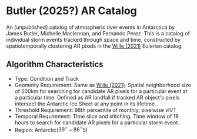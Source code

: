 # Butler (2025?) AR Catalog
An (unpublished) catalog of atmospheric river events in Antarctica by James Butler, Michelle Maclennan, and Fernando Perez. This is a catalog of individual storm events tracked through space and time, constructed by spatiotemporally clustering AR pixels in the [Wille (2021)](https://agupubs.onlinelibrary.wiley.com/doi/full/10.1029/2020JD033788) Eulerian catalog.

## Algorithm Characteristics
- Type: Condition and Track
- Geometry Requirement: Same as [Wille (2021)](https://agupubs.onlinelibrary.wiley.com/doi/full/10.1029/2020JD033788). Spatial neighborhood size of 500km for searching for candidate AR pixels for a particular event at a particular time. Defined as AR landfall if tracked AR object's pixels intersect the Antarctic Ice Sheet at any point in its lifetime.
- Threshold Requirement: 98th percentile of monthly, pixelwise vIVT
- Temporal Requirement: Time slice and stitching. Time window of 18 hours to search for candidate AR pixels for a particular storm event.
- Region: Antarctic($39^{\circ} - 86^{\circ}$S)

